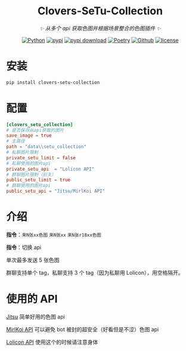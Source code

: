 <div align="center">

# Clovers-SeTu-Collection

_✨ 从多个 api 获取色图并根据场景整合的色图插件 ✨_

[![Python](https://img.shields.io/badge/Python-3.12+-blue.svg)](https://www.python.org/)
[![pypi](https://img.shields.io/pypi/v/clovers_setu_collection.svg)](https://pypi.python.org/pypi/clovers_setu_collection)
[![pypi download](https://img.shields.io/pypi/dm/clovers_setu_collection)](https://pypi.python.org/pypi/clovers_setu_collection)
[![Poetry](https://img.shields.io/endpoint?url=https://python-poetry.org/badge/v0.json)](https://python-poetry.org/)
[![Github](https://img.shields.io/badge/GitHub-Clovers-00CC33?logo=github)](https://github.com/clovers-project/clovers)
[![license](https://img.shields.io/github/license/clovers-project/clovers-setu-collection.svg)](./LICENSE)

</div>

# 安装

```bash
pip install clovers-setu-collection
```

# 配置

```toml
[clovers_setu_collection]
# 是否保存从api获取的图片
save_image = true
# 主路径
path = "data\\setu_collection"
# 私聊图片限制
private_setu_limit = false
# 私聊使用的图片api
private_setu_api  = "Lolicon API"
# 群聊图片限制（别关）
public_setu_limit = true
# 群聊使用的图片api
public_setu_api = "Jitsu/MirlKoi API"
```

# 介绍

**指令**：`来N张xx色图` `来N张xx` `来N张r18xx色图`

**指令**：切换 api

单次最多发送 5 张色图

群聊支持单个 tag，私聊支持 3 个 tag（因为私聊用 Lolicon），用空格隔开。

# 使用的 API

[Jitsu](https://image.anosu.top/) 简单好用的色图 api

[MirlKoi API](https://iw233.cn/) 可以避免 bot 被封的超安全（好看但是不涩）色图 api

[Lolicon API](https://api.lolicon.app/) 使用这个的时候请注意身体
